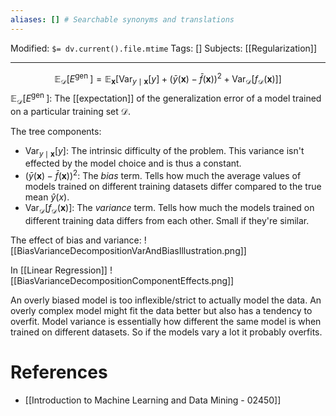 ```yaml
---
aliases: [] # Searchable synonyms and translations
---
```

Modified: `$= dv.current().file.mtime`
Tags: []
Subjects: [[Regularization]]
****

$$
\mathbb{E}_{\mathcal{D}}\left[E^{\text {gen }}\right]=\mathbb{E}_{\boldsymbol{x}}\left[\operatorname{Var}_{y \mid \boldsymbol{x}}[y]+(\bar{y}(\boldsymbol{x})-\bar{f}(\boldsymbol{x}))^2+\operatorname{Var}_{\mathcal{D}}\left[f_{\mathcal{D}}(\boldsymbol{x})\right]\right]
$$
$\mathbb{E}_{\mathcal{D}}\left[E^{\text {gen }}\right]:$ The [[expectation]] of the generalization error of a model trained on a particular training set $\mathcal{D}$.

The tree components:
- $\operatorname{Var}_{y \mid \boldsymbol{x}}[y]:$ The intrinsic difficulty of the problem. This variance isn't effected by the model choice and is thus a constant.
- $(\bar{y}(\boldsymbol{x})-\bar{f}(\boldsymbol{x}))^{2}:$ The *bias* term. Tells how much the average values of models trained on different training datasets differ compared to the true mean $\hat{y}(x)$.
- $\operatorname{Var}_{\mathcal{D}}\left[f_{\mathcal{D}}(\boldsymbol{x})\right]:$ The *variance* term. Tells how much the models trained on different training data differs from each other. Small if they're similar.

The effect of bias and variance:
<span class="centerImg">![[BiasVarianceDecompositionVarAndBiasIllustration.png]]</span>

In [[Linear Regression]]
<span class="centerImg">![[BiasVarianceDecompositionComponentEffects.png]]</span>

An overly biased model is too inflexible/strict to actually model the data. An overly complex model might fit the data better but also has a tendency to overfit.
Model variance is essentially how different the same model is when trained on different datasets. So if the models vary a lot it probably overfits.

# References
- [[Introduction to Machine Learning and Data Mining - 02450]]